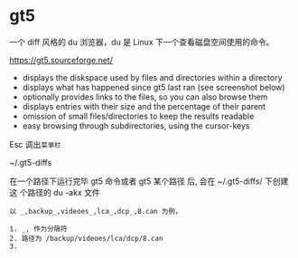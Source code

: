 # gt5

一个 diff 风格的 du 浏览器，du 是 Linux 下一个查看磁盘空间使用的命令。

https://gt5.sourceforge.net/

- displays the diskspace used by files and directories within a directory
- displays what has happened since gt5 last ran (see screenshot below)
- optionally provides links to the files, so you can also browse them
- displays entries with their size and the percentage of their parent
- omission of small files/directories to keep the results readable
- easy browsing through subdirectories, using the cursor-keys

Esc 调出`菜单栏`

~/.gt5-diffs


在一个路径下运行完毕 gt5 命令或者  gt5 某个路径 后, 会在 ~/.gt5-diffs/ 下创建这
个路径的 du -akx 文件

    以 _,backup_,videoes_,lca_,dcp_,8.can 为例，

    1. _, 作为分隔符
    2. 路径为 /backup/videoes/lca/dcp/8.can
    3. 
